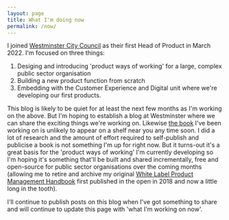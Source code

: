 ```yaml
---
layout: page
title: What I'm doing now
permalink: /now/
---
```


I joined [Westminster City Council](https://www.westminster.gov.uk/) as their first Head of Product in March 2022. I'm focused on three things:

1. Desiging and introducing 'product ways of working' for a large, complex public sector organisation
2. Building a new product function from scratch
3. Embedding with the Customer Experience and Digital unit where we're developing our first products.

This blog is likely to be quiet for at least the next few months as I'm working on the above. But I'm hoping to establish a blog at Westminster where we can share the exciting things we're working on. Likewise [the book](https://scottcolfer.com/2020/08/23/book-update-beginning-end.html) I've been working on is unlikely to appear on a shelf near you any time soon. I did a lot of research and the amount of effort required to self-publish and publicise a book is not something I'm up for right now. But it turns-out it's a great basis for the 'product ways of working' I'm currently developing so I'm hoping it's something that'll be built and shared incrementally, free and open-source for public sector organisations over the coming months (allowing me to retire and archive my original [White Label Product Management Handbook](https://scottcolfer.com/product-management-handbook/) first published in the open in 2018 and now a little long in the tooth).

I'll continue to publish posts on this blog when I've got something to share and will continue to update this page with 'what I'm working on now'. 
